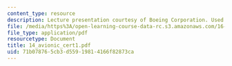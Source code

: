 ```yaml
---
content_type: resource
description: Lecture presentation courtesy of Boeing Corporation. Used with permission.
file: /media/https%3A/open-learning-course-data-rc.s3.amazonaws.com/16-886-air-transportation-systems-architecting-spring-2004/71b078765cb3d55919814166f82873ca_14_avionic_cert1.pdf
file_type: application/pdf
resourcetype: Document
title: 14_avionic_cert1.pdf
uid: 71b07876-5cb3-d559-1981-4166f82873ca
---
```

